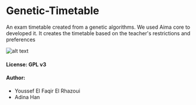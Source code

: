 # Genetic-Timetable
An exam timetable created from a genetic algorithms. We used Aima core to developed it. 
It creates the timetable based on the teacher's restrictions and preferences

![alt text](https://user-images.githubusercontent.com/25131320/34267160-29f8d412-e67c-11e7-8952-4432a81016e0.PNG)

#### License: GPL v3

#### Author:
- Youssef El Faqir El Rhazoui
- Adina Han
